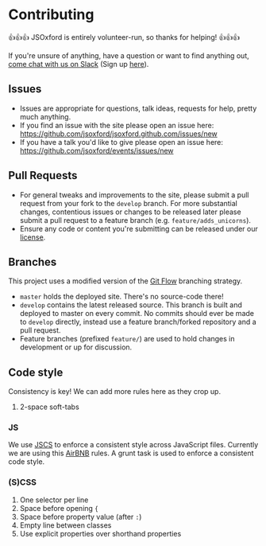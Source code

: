 # Contributing

:+1::+1::+1: JSOxford is entirely volunteer-run, so thanks for helping! :+1::+1::+1:

If you're unsure of anything, have a question or want to find anything out, [come chat with us on Slack](https://jsoxford.slack.com) (Sign up [here](https://jsoxford.herokuapp.com)).

## Issues

* Issues are appropriate for questions, talk ideas, requests for help, pretty much anything.
* If you find an issue with the site please open an issue here: https://github.com/jsoxford/jsoxford.github.com/issues/new
* If you have a talk you'd like to give please open an issue here: https://github.com/jsoxford/events/issues/new

## Pull Requests

* For general tweaks and improvements to the site, please submit a pull request from your fork to the `develop` branch. For more substantial changes, contentious issues or changes to be released later please submit a pull request to a feature branch (e.g. `feature/adds_unicorns`).
* Ensure any code or content you're submitting can be released under our [license](https://github.com/jsoxford/jsoxford.github.com/blob/master/LICENSE.md).

## Branches

This project uses a modified version of the [Git Flow](https://www.atlassian.com/git/tutorials/comparing-workflows/gitflow-workflow) branching strategy.

* `master` holds the deployed site. There's no source-code there!
* `develop` contains the latest released source. This branch is built and deployed to master on every commit. No commits should ever be made to `develop` directly, instead use a feature branch/forked repository and a pull request.
* Feature branches (prefixed `feature/`) are used to hold changes in development or up for discussion.

## Code style

Consistency is key! We can add more rules here as they crop up.

1. 2-space soft-tabs

### JS

We use [JSCS](http://jscs.info/) to enforce a consistent style across JavaScript files. Currently we are using this [AirBNB](https://github.com/airbnb/javascript) rules. A grunt task is used to enforce a consistent code style.

### (S)CSS

1. One selector per line
2. Space before opening `{`
3. Space before property value (after `:`)
4. Empty line between classes
5. Use explicit properties over shorthand properties
